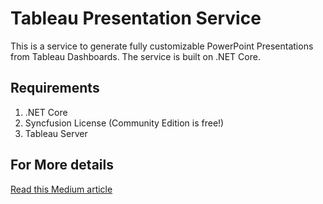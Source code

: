 # Tableau Presentation Service

This is a service to generate fully customizable PowerPoint Presentations from Tableau Dashboards. The service is built on .NET Core.

## Requirements

1. .NET Core 
2. Syncfusion License (Community Edition is free!)
3. Tableau Server

## For More details
[Read this Medium article](https://link.medium.com/XQjoCpFea0)

